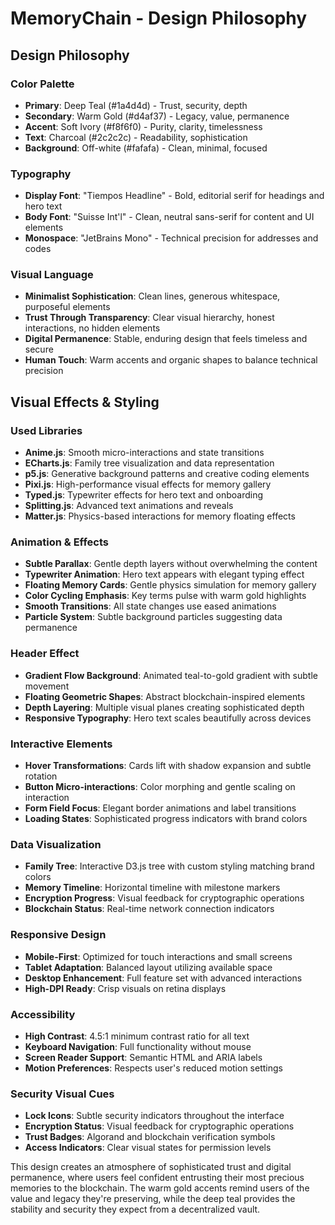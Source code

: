 # MemoryChain - Design Philosophy

## Design Philosophy

### Color Palette
- **Primary**: Deep Teal (#1a4d4d) - Trust, security, depth
- **Secondary**: Warm Gold (#d4af37) - Legacy, value, permanence
- **Accent**: Soft Ivory (#f8f6f0) - Purity, clarity, timelessness
- **Text**: Charcoal (#2c2c2c) - Readability, sophistication
- **Background**: Off-white (#fafafa) - Clean, minimal, focused

### Typography
- **Display Font**: "Tiempos Headline" - Bold, editorial serif for headings and hero text
- **Body Font**: "Suisse Int'l" - Clean, neutral sans-serif for content and UI elements
- **Monospace**: "JetBrains Mono" - Technical precision for addresses and codes

### Visual Language
- **Minimalist Sophistication**: Clean lines, generous whitespace, purposeful elements
- **Trust Through Transparency**: Clear visual hierarchy, honest interactions, no hidden elements
- **Digital Permanence**: Stable, enduring design that feels timeless and secure
- **Human Touch**: Warm accents and organic shapes to balance technical precision

## Visual Effects & Styling

### Used Libraries
- **Anime.js**: Smooth micro-interactions and state transitions
- **ECharts.js**: Family tree visualization and data representation
- **p5.js**: Generative background patterns and creative coding elements
- **Pixi.js**: High-performance visual effects for memory gallery
- **Typed.js**: Typewriter effects for hero text and onboarding
- **Splitting.js**: Advanced text animations and reveals
- **Matter.js**: Physics-based interactions for memory floating effects

### Animation & Effects
- **Subtle Parallax**: Gentle depth layers without overwhelming the content
- **Typewriter Animation**: Hero text appears with elegant typing effect
- **Floating Memory Cards**: Gentle physics simulation for memory gallery
- **Color Cycling Emphasis**: Key terms pulse with warm gold highlights
- **Smooth Transitions**: All state changes use eased animations
- **Particle System**: Subtle background particles suggesting data permanence

### Header Effect
- **Gradient Flow Background**: Animated teal-to-gold gradient with subtle movement
- **Floating Geometric Shapes**: Abstract blockchain-inspired elements
- **Depth Layering**: Multiple visual planes creating sophisticated depth
- **Responsive Typography**: Hero text scales beautifully across devices

### Interactive Elements
- **Hover Transformations**: Cards lift with shadow expansion and subtle rotation
- **Button Micro-interactions**: Color morphing and gentle scaling on interaction
- **Form Field Focus**: Elegant border animations and label transitions
- **Loading States**: Sophisticated progress indicators with brand colors

### Data Visualization
- **Family Tree**: Interactive D3.js tree with custom styling matching brand colors
- **Memory Timeline**: Horizontal timeline with milestone markers
- **Encryption Progress**: Visual feedback for cryptographic operations
- **Blockchain Status**: Real-time network connection indicators

### Responsive Design
- **Mobile-First**: Optimized for touch interactions and small screens
- **Tablet Adaptation**: Balanced layout utilizing available space
- **Desktop Enhancement**: Full feature set with advanced interactions
- **High-DPI Ready**: Crisp visuals on retina displays

### Accessibility
- **High Contrast**: 4.5:1 minimum contrast ratio for all text
- **Keyboard Navigation**: Full functionality without mouse
- **Screen Reader Support**: Semantic HTML and ARIA labels
- **Motion Preferences**: Respects user's reduced motion settings

### Security Visual Cues
- **Lock Icons**: Subtle security indicators throughout the interface
- **Encryption Status**: Visual feedback for cryptographic operations
- **Trust Badges**: Algorand and blockchain verification symbols
- **Access Indicators**: Clear visual states for permission levels

This design creates an atmosphere of sophisticated trust and digital permanence, where users feel confident entrusting their most precious memories to the blockchain. The warm gold accents remind users of the value and legacy they're preserving, while the deep teal provides the stability and security they expect from a decentralized vault.